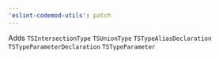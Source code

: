 ```yaml
---
'eslint-codemod-utils': patch
---
```


Adds `TSIntersectionType` `TSUnionType` `TSTypeAliasDeclaration` `TSTypeParameterDeclaration` `TSTypeParameter`
